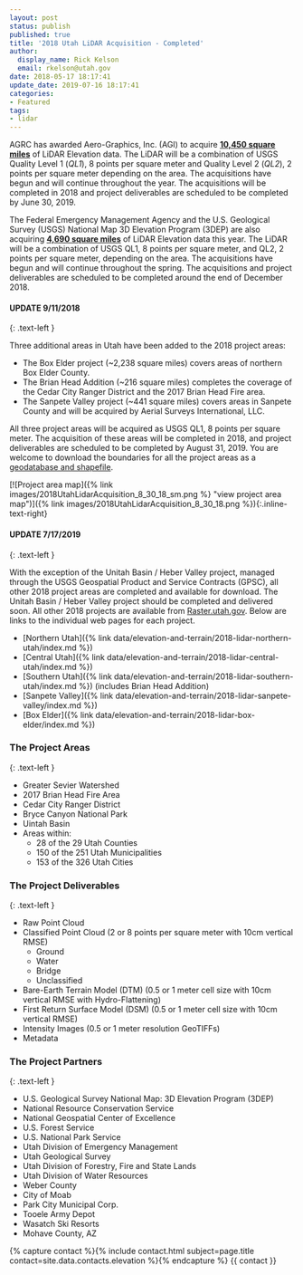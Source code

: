 ```yaml
---
layout: post
status: publish
published: true
title: '2018 Utah LiDAR Acquisition - Completed'
author:
  display_name: Rick Kelson
  email: rkelson@utah.gov
date: 2018-05-17 18:17:41
update_date: 2019-07-16 18:17:41
categories:
- Featured
tags:
- lidar
---
```


AGRC has awarded Aero-Graphics, Inc. (AGI) to acquire [**10,450 square miles**](http://utah.maps.arcgis.com/home/webmap/viewer.html?webmap=579b517bd8d040969fc3418328c31f31 "view project areas in ArcGIS Online") of LiDAR Elevation data. The LiDAR will be a combination of USGS Quality Level 1 (_QL1_), 8 points per square meter and Quality Level 2 (_QL2_), 2 points per square meter depending on the area. The acquisitions have begun and will continue throughout the year. The acquisitions will be completed in 2018 and project deliverables are scheduled to be completed by June 30, 2019.

The Federal Emergency Management Agency and the U.S. Geological Survey (USGS) National Map 3D Elevation Program (3DEP) are also acquiring [**4,690 square miles**](http://utah.maps.arcgis.com/home/webmap/viewer.html?webmap=579b517bd8d040969fc3418328c31f31 "view project areas in ArcGIS Online") of LiDAR Elevation data this year. The LiDAR will be a combination of USGS QL1, 8 points per square meter, and QL2, 2 points per square meter, depending on the area. The acquisitions have begun and will continue throughout the spring. The acquisitions and project deliverables are scheduled to be completed around the end of December 2018.

#### UPDATE 9/11/2018
{: .text-left }

Three additional areas in Utah have been added to the 2018 project areas:

- The Box Elder project (~2,238 square miles) covers areas of northern Box Elder County.
- The Brian Head Addition (~216 square miles) completes the coverage of the Cedar City Ranger District and the 2017 Brian Head Fire area.
- The Sanpete Valley project (~441 square miles) covers areas in Sanpete County and will be acquired by Aerial Surveys International, LLC.

All three project areas will be acquired as USGS QL1, 8 points per square meter. The acquisition of these areas will be completed in 2018, and project deliverables are scheduled to be completed by August 31, 2019. You are welcome to download the boundaries for all the project areas as a [geodatabase and shapefile](https://drive.google.com/a/utah.gov/uc?id=1BkO7aWhFARM-U--KGi4Wn3diNIx7kban&export=download).

[![Project area map]({% link images/2018UtahLidarAcquisition_8_30_18_sm.png %} "view project area map")]({% link images/2018UtahLidarAcquisition_8_30_18.png %}){:.inline-text-right}

#### UPDATE 7/17/2019
{: .text-left }

With the exception of the Unitah Basin / Heber Valley project, managed through the USGS Geospatial Product and Service Contracts (GPSC), all other 2018 project areas are completed and available for download. The Unitah Basin / Heber Valley project should be completed and delivered soon. All other 2018 projects are available from [Raster.utah.gov](https://raster.utah.gov/). Below are links to the individual web pages for each project.

- [Northern Utah]({% link data/elevation-and-terrain/2018-lidar-northern-utah/index.md %})
- [Central Utah]({% link data/elevation-and-terrain/2018-lidar-central-utah/index.md %})
- [Southern Utah]({% link data/elevation-and-terrain/2018-lidar-southern-utah/index.md %}) (includes Brian Head Addition)
- [Sanpete Valley]({% link data/elevation-and-terrain/2018-lidar-sanpete-valley/index.md %})
- [Box Elder]({% link data/elevation-and-terrain/2018-lidar-box-elder/index.md %})

### The Project Areas
{: .text-left }

- Greater Sevier Watershed
- 2017 Brian Head Fire Area
- Cedar City Ranger District
- Bryce Canyon National Park
- Uintah Basin
- Areas within:
  - 28 of the 29 Utah Counties
  - 150 of the 251 Utah Municipalities
  - 153 of the 326 Utah Cities

### The Project Deliverables
{: .text-left }

- Raw Point Cloud
- Classified Point Cloud (2 or 8 points per square meter with 10cm vertical RMSE)
  - Ground
  - Water
  - Bridge
  - Unclassified
- Bare-Earth Terrain Model (DTM) (0.5 or 1 meter cell size with 10cm vertical RMSE with Hydro-Flattening)
- First Return Surface Model (DSM) (0.5 or 1 meter cell size with 10cm vertical RMSE)
- Intensity Images (0.5 or 1 meter resolution GeoTIFFs)
- Metadata

### The Project Partners
{: .text-left }

- U.S. Geological Survey National Map: 3D Elevation Program (3DEP)
- National Resource Conservation Service
- National Geospatial Center of Excellence
- U.S. Forest Service
- U.S. National Park Service
- Utah Division of Emergency Management
- Utah Geological Survey
- Utah Division of Forestry, Fire and State Lands
- Utah Division of Water Resources
- Weber County
- City of Moab
- Park City Municipal Corp.
- Tooele Army Depot
- Wasatch Ski Resorts
- Mohave County, AZ

{% capture contact %}{% include contact.html subject=page.title contact=site.data.contacts.elevation %}{% endcapture %}
{{ contact }}

